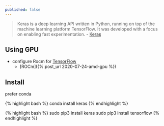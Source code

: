 ```yaml
---
published: false
---
```

> Keras is a deep learning API written in Python, running on top of the machine learning platform TensorFlow. It was developed with a focus on enabling fast experimentation. - [Keras](https://keras.io/)

## Using GPU

- configure Rocm for [TensorFlow](https://rocmdocs.amd.com/en/latest/Deep_learning/Deep-learning.html#tensorflow) 
	- [ROCm]({% post_url 2020-07-24-amd-gpu %})	


## Install
prefer conda

{% highlight bash %}
conda install keras
{% endhighlight %}

{% highlight bash %}
sudo pip3 install keras
sudo pip3 install tensorflow
{% endhighlight %}
